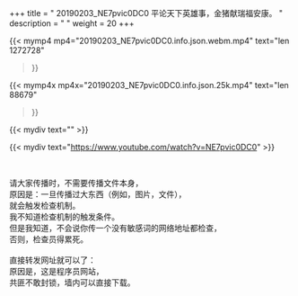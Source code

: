 +++
title = " 20190203_NE7pvic0DC0 平论天下英雄事，金猪献瑞福安康。 "
description = "  "
weight = 20
+++

{{< mymp4 mp4="20190203_NE7pvic0DC0.info.json.webm.mp4" 
text="len 1272728"
>}}

{{< mymp4x  mp4x="20190203_NE7pvic0DC0.info.json.25k.mp4"
text="len 88679"
>}}


{{< mydiv text="" >}}
<br>

{{< mydiv text="https://www.youtube.com/watch?v=NE7pvic0DC0" >}}


<br>

请大家传播时，不需要传播文件本身，<br>
原因是：一旦传播过大东西（例如，图片，文件），<br>
就会触发检查机制。<br>
我不知道检查机制的触发条件。<br>
但是我知道，不会说你传一个没有敏感词的网络地址都检查，<br>
否则，检查员得累死。<br><br>
直接转发网址就可以了：<br>
原因是，这是程序员网站，<br>
共匪不敢封锁，墙内可以直接下载。


